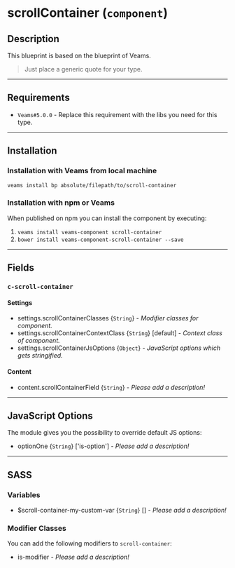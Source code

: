
# scrollContainer (`component`)

## Description

This blueprint is based on the blueprint of Veams.

> Just place a generic quote for your type.

-----------

## Requirements
- `Veams#5.0.0` - Replace this requirement with the libs you need for this type.

-----------

## Installation

### Installation with Veams from local machine

`veams install bp absolute/filepath/to/scroll-container`

### Installation with npm or Veams

When published on npm you can install the component by executing:

1. `veams install veams-component scroll-container`
2. `bower install veams-component-scroll-container --save`

-----------

## Fields

### `c-scroll-container`

#### Settings
- settings.scrollContainerClasses {`String`} - _Modifier classes for component._
- settings.scrollContainerContextClass {`String`} [default] - _Context class of component._ 
- settings.scrollContainerJsOptions {`Object`} - _JavaScript options which gets stringified._

#### Content
- content.scrollContainerField {`String`} - _Please add a description!_

-------------

## JavaScript Options

The module gives you the possibility to override default JS options:

- optionOne {`String`} ['is-option'] - _Please add a description!_

------------

## SASS

### Variables

- $scroll-container-my-custom-var {`String`} [] - _Please add a description!_

### Modifier Classes

You can add the following modifiers to `scroll-container`:
- is-modifier - _Please add a description!_
